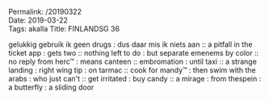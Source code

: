 Permalink: /20190322  
Date: 2019-03-22  
Tags: akalla
Title: FINLANDSG 36
  
gelukkig gebruik ik geen drugs : dus daar mis ik niets aan :: a pitfall in the ticket app : gets two :: nothing left to do : but separate emenems by color :: no reply from herc™ : means canteen :: embromation : until taxi :: a strange landing : right wing tip : on tarmac :: cook for mandy™ : then swim with the arabs : who just can't :: get irritated : buy candy :: a mirage : from thespein : a butterfly : a sliding door  
